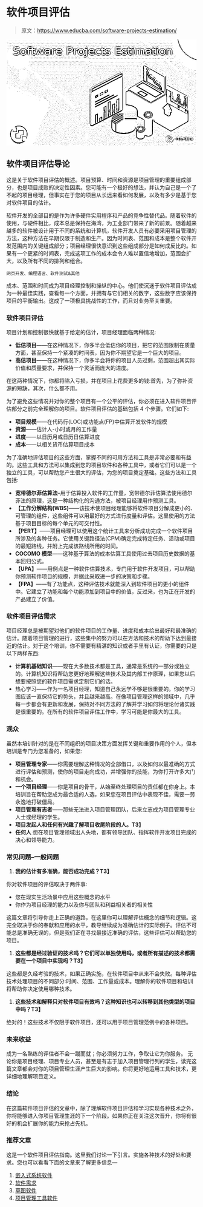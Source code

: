 # 软件项目评估

> 原文：<https://www.educba.com/software-projects-estimation/>

![Software Projects Estimation](img/e70f3c1398763f961183f1c801eec0b9.png)



## 软件项目评估导论

这是关于软件项目评估的概述。项目预算、时间和资源是项目管理的重要组成部分，也是项目成败的决定性因素。您可能有一个极好的想法，并认为自己是一个了不起的项目经理，但事实在于您的项目从长远来看如何发展，以及有多少是基于您对软件项目的估计。

软件开发的全部目的是作为许多硬件实用程序和产品的竞争性替代品。随着软件的使用，与硬件相比，成本总是保持在海湾，为工业部门带来了新的前景。随着越来越多的软件被设计用于不同的系统和计算机，软件开发人员有必要采用项目管理的方法，这种方法在早期仅限于制造和生产。因为时间表、范围和成本是整个软件开发范围内的关键组成部分；项目经理很快意识到这些组成部分是如何成反比的。如果有一个更紧的时间表，完成这项工作的成本会令人难以置信地增加，范围会扩大，以及所有不同的排列和组合。

<small>网页开发、编程语言、软件测试&其他</small>

成本、范围和时间成为项目经理控制和操纵的中心。他们使沉迷于软件项目评估成为一种最佳实践，查看每一个方面，并拥有与它们相关的数字，这些数字应该保持项目的平衡输出。这成了一项极具挑战性的工作，而且对业务至关重要。

### 软件项目评估

项目计划和控制很快就基于给定的估计，项目经理面临两种情况:

*   **低估项目**——在这种情况下，你多半会低估你的项目，把它的范围限制在质量方面，甚至保持一个紧凑的时间表，因为你不期望它是一个巨大的项目。
*   **高估项目**——在这种情况下，你多半会将你的项目人员过剩，范围超出其实际价值和质量要求，并保持一个灵活而庞大的进度。

在这两种情况下，你都将陷入亏损，并在项目上花费更多的钱:首先，为了弥补资源的短缺，其次，什么都不用。

为了避免这些情况并对你的整个项目有一个公平的评估，你必须在进入软件项目评估部分之前完全理解你的项目。软件项目评估的基础包括 4 个步骤。它们如下:

*   **项目规模**——在代码行(LOC)或功能点(FP)中估算开发软件的规模
*   **资源**——估计人-小时或月的工作量
*   **进度**——以日历月或日历日估算进度
*   **成本**——以相关货币估算项目成本

为了准确地评估项目的这些方面，掌握不同的可用方法和工具是非常必要和有益的。这些工具和方法可以集成到您的项目软件和各种工具中，或者它们可以是一个独立的工具，可以帮助您产生很大的评估，为您的项目奠定基础。这些方法和工具包括:

*   **宽带德尔菲估算法**–用于估算投入软件的工作量，宽带德尔菲估算法使用德尔菲法的原理，这是一种结构化的沟通方法，被项目经理用作预测工具。
*   **【工作分解结构(WBS)**——该技术使项目经理能够将软件项目分解成更小的、可管理的组件，这些组件可以用最好的方式进行度量和评估。这里使用的方法基于项目目标的每个单元的可交付性。
*   **【PERT】**——项目经理可以使用这个统计工具来分析成功完成一个软件项目所涉及的各种任务。它使用关键路径法(CPM)确定完成特定任务、活动或项目的最短路线，并附上完成该路线所用的时间。
*   **COCOMO 模型**——这种基于算法的成本估算工具使用过去项目历史数据的基本回归公式。
*   **【UPA】**——用例点是一种软件估算技术，专门用于软件开发项目，可以帮助你预测软件项目的规模，并据此采取进一步的决策和步骤。
*   **【FPA】**——有了功能点，这种评估技术就能深入到软件项目的更小的组件中。它建立了功能和每个功能添加到项目中的价值，反过来，也为正在开发的产品建立了价值。

### 软件项目评估需求

项目经理总是被期望对他们的软件项目的工作量、进度和成本给出最好和最准确的估计。随着项目管理的进行，这些集中的努力可以在方法和技术的帮助下达到最接近的估计。对于这个培训，你不需要有精湛的知识或者手里有认证，你需要的只是以下两样东西:

*   **计算机基础知识**——现在大多数技术都是工具，通常是系统的一部分或独立的。计算机知识将帮助您更好地理解这些技术及其内部工作原理，如果您以后想要按照您的软件项目需求定制它们的话。
*   热心学习——作为一名项目经理，知道自己永远学不够是很重要的。你的学习图应该一直保持它的势头，并且越来越高。在像项目管理这样的领域中，几乎每一步都会有更新和发展，保持对不同方法的了解并学习如何将理论付诸实践是很重要的。在所有的软件项目评估工作中，学习可能是你最大的工具。

### 观众

虽然本培训针对的是在不同组织的项目决策方面发挥关键和重要作用的个人，但本培训是专门为您准备的，如果您:

*   **项目管理专家**——你需要理解这种情况的全部借口，以及如何以最准确的方式进行评估和预测，使你的项目走向成功，并增强你的技能，为你打开许多大门和机会。
*   **一个项目经理**——你是项目的骨干，从始至终处理项目的责任都在你身上。本培训旨在帮助您成为最合适的人选，如果您在项目评估中表现不佳，需要一劳永逸地打破僵局。
*   **项目管理有志者**——那些无法进入项目管理团队，后来立志成为项目管理专业人士或经理的学生。
*   **项目发起人和任何有兴趣了解项目收尾阶段的人。T3】**
*   **任何人** 想在项目管理领域出人头地，都有领导团队、指挥软件开发项目完成的决心和领导能力。

### 常见问题–一般问题

1.  **我的估计有多准确，能否成功完成？T3】**

你对软件项目的评估取决于两件事:

*   您在现实生活场景中应用这些概念的水平
*   你作为项目经理的能力以及你与团队和利益相关者的相关性

这篇文章将引导你走上正确的道路，在这里你可以理解评估概念的细节和逻辑。这完全取决于你的奉献和应用的水平，教导继续成为准确估计的实际例子。评估不可能总是准确无误的，但是我们正在寻找最接近准确的评估，这些评估可以帮助您的项目。

1.  **这些都是经过验证的技术吗？它们可以单独使用吗，或者所有描述的技术都需要在一个项目中实现吗？T3】**

这些都是久经考验的技术，如果正确实施，在软件项目中从来不会失败。每种评估技术处理项目的不同部分:时间、范围、工作量或成本。理解你的软件项目和培训将帮助你决定使用哪种技术。

1.  **这些技术和解释只对软件项目有效吗？这种知识也可以转移到其他类型的项目中吗？T3】**

绝对的！这些技术不仅限于软件项目，还可以用于项目管理范例中的各种项目。

### 未来收益

成为一名熟练的评估者不会一蹴而就；你必须努力工作，争取让它为你服务。 无论你是项目经理、项目专业人员，甚至是有志于加入项目管理行列的学生，读完这篇文章都会对你的项目管理生涯产生巨大的影响。你将更好地运用工具和技术，更详细地理解项目定义。

### 结论

在这篇软件项目评估的文章中，除了理解软件项目评估和学习实现各种技术之外，你将能够进入你项目管理生涯的下一个阶段。如果你正在关注这次晋升，你将有很好的机会扩展你的能力来抢占先机。

### 推荐文章

这是一个软件项目评估指南。这里我们讨论一下引言。实施各种技术的好处和要求。您也可以看看下面的文章来了解更多信息—

1.  [嵌入式系统软件](https://www.educba.com/embedded-systems-software/)
2.  [软件需求](https://www.educba.com/software-requirement/)
3.  [草图软件](https://www.educba.com/sketch-software/)
4.  [项目管理工具软件](https://www.educba.com/project-management-tools-software/)






